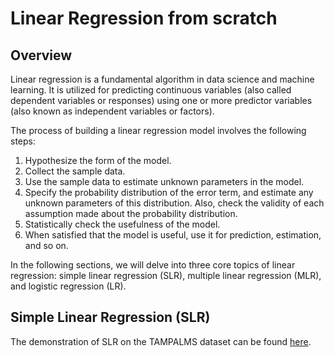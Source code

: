 # Linear Regression from scratch
## Overview
Linear regression is a fundamental algorithm in data science and machine learning. It is utilized for predicting continuous variables (also called dependent variables or responses) using one or more predictor variables (also known as independent variables or factors).

The process of building a linear regression model involves the following steps:
1. Hypothesize the form of the model.
2. Collect the sample data.
3. Use the sample data to estimate unknown parameters in the model.
4. Specify the probability distribution of the error term, and estimate any unknown parameters of this distribution. Also, check the validity of each assumption made about the probability distribution. 
5. Statistically check the usefulness of the model.
6. When satisfied that the model is useful, use it for prediction, estimation, and so on.

In the following sections, we will delve into three core topics of linear regression: simple linear regression (SLR), multiple linear regression (MLR), and logistic regression (LR).

## Simple Linear Regression (SLR)
The demonstration of SLR on the TAMPALMS dataset can be found [here]().
